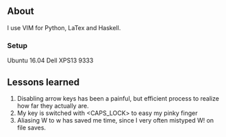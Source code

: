 ## About ##

I use VIM for Python, LaTex and Haskell.

### Setup ### 

Ubuntu 16.04 
Dell XPS13 9333

## Lessons learned ##

1. Disabling arrow keys has been a painful, but efficient process to realize how far they actually are. 
2. My <ESCAPE> key is switched with <CAPS_LOCK> to easy my pinky finger
3. Aliasing W to w has saved me time, since I very often mistyped W! on file saves.


